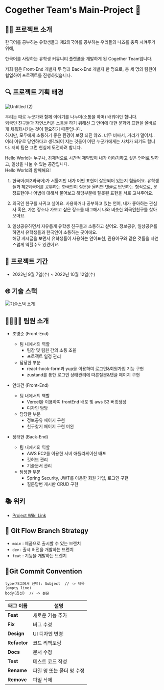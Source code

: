# Cogether Team's Main-Project 🐣

## 👨‍🏫 프로젝트 소개
한국어를 공부하는 유학생들과 제2외국어를 공부하는 우리들의 니즈를 충족 시켜주기 위해,

한국어를 사랑하는 유학생 커뮤니티 플랫폼을 개발하게 된 Cogether Team입니다.

저희 팀은 Front-End 개발자 두 명과 Back-End 개발자 한 명으로, 총 세 명의 팀원이 협업하여 프로젝트를 진행하였습니다.

## 🔍️ 프로젝트 기획 배경
![Untitled (2)](https://user-images.githubusercontent.com/52318666/194479647-ec820ce9-f741-4612-bb6c-f120de31ef99.png)

우리는 때로 누군가와 함께 이야기를 나누며(소통을 하며) 배워야만 합니다.  
외국인 친구들과 자연스러운 소통을 하기 위해선 그 언어에 대한 문화와 표현을 올바르게 체득화시키는 것이 필요하기 때문입니다.  
하지만, 모두에게 소통하기 좋은 환경이 보장 되진 않죠. 너무 비싸서, 거리가 멀어서.. 여러 이유로 당연하다고 생각되어 지는 것들이 어떤 누군가에게는 사치가 되기도 합니다.
저희 팀은 그런 현실에 도전하려 합니다.   

Hello World는 누구나, 경제적으로 시간적 제약없이 내가 이야기하고 싶은 언어로 말하고, 일상을 나눌 수 있는 공간입니다.  
Hello World와 함께해요!

1. 한국어(제2외국어)가 서툴지만 내가 어떤 표현이 잘못되어 있는지 힘들어요. 유학생들과 제2외국어를 공부하는 한국인이 질문을 올리면 댓글로 답변하는 형식으로, 문장표현이나 어법에 대해서 물어보고 해당부분에 잘못된 표현을 서로 고쳐주어요.

2. 외국인 친구를 사귀고 싶어요. 사용하거나 공부하고 있는 언어, 내가 좋아하는 관심사 혹은, 가본 장소나 가보고 싶은 장소를 태그해서 나와 비슷한 외국인친구를 찾아보아요.

3. 일상공유하면서 자유롭게 유학생 친구들과 소통하고 싶어요. 정보공유, 일상공유를 하면서 유학생들과 한국인이 소통하는 곳이에요.  
해당 게시글을 보면서 유학생들이 사용하는 언어표현, 관용어구와 같은 것들을 자연스럽게 익힐수도 있겠어요.

## 📅 프로젝트 기간
- 2022년 9월 7일(수) ~ 2022년 10월 12일(수)

## 🌐 기술 스택
![기술스택 소개](https://user-images.githubusercontent.com/52318666/194479341-f207d4bd-7f44-4e46-bfdf-295bed607932.png)

## 👨‍👨‍👦‍👦 팀원 소개
- 조영준 (Front-End)
    - 팀 내에서의 역할
        - 팀장 및 팀원 간의 소통 조율
        - 프로젝트 일정 관리
    - 담당한 부분
        - react-hook-form과 yup을 이용하여 로그인&회원가입 기능 구현
        - zustand를 통한 로그인 상태관리에 따른질문&댓글 페이지 구현

- 안태건 (Front-End)
    - 팀 내에서의 역할
        - Vercel을 이용하여 frontEnd 배포 및 aws S3 버킷생성
        - 디자인 담당
    - 담당한 부분
        - 정보공유 페이지 구현
        - 친구찾기 페이지 구현 미완
        
- 정태현 (Back-End)
    - 팀 내에서의 역할
        - AWS EC2를 이용한 서버 애플리케이션 배포
        - 깃허브 관리
        - 기술문서 관리
    - 담당한 부분
        - Spring Security, JWT를 이용한 회원 가입, 로그인 구현
        - 질문답변 게시판 CRUD 구현

## 📚 위키
- [Project Wiki Link](https://github.com/codestates-seb/seb39_main_053/wiki)

## 🔀 Git Flow Branch Strategy
- `main` : 제품으로 출시할 수 있는 브랜치
- `dev` : 출시 버전을 개발하는 브랜치
- `feat` : 기능을 개발하는 브랜치

## 📌Git Commit Convention

```
type(태그에서 선택): Subject  // -> 제목
(empty line)
body(옵션)  // -> 본문 
```

|태그 이름|설명|
|--|--|
|**Feat**|새로운 기능 추가|
|**Fix**|버그 수정|
|**Design**|UI 디자인 변경|
|**Refactor**|코드 리팩토링|
|**Docs**|문서 수정|
|**Test**|테스트 코드 작성|
|**Rename**|파일 명 또는 폴더 명 수정|
|**Remove**|파일 삭제|
